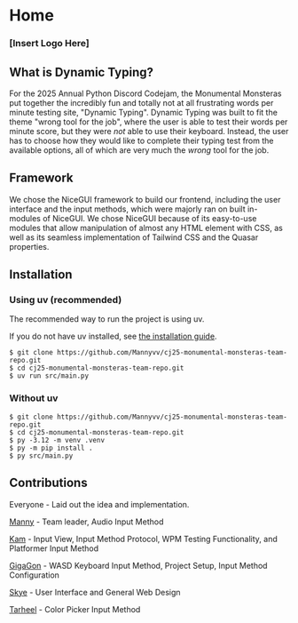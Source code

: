 # Home

### \[Insert Logo Here\]

## What is Dynamic Typing?

For the 2025 Annual Python Discord Codejam, the Monumental Monsteras put together the incredibly fun and totally not at all frustrating words per minute testing site, "Dynamic Typing". Dynamic Typing was built to fit the theme "wrong tool for the job", where the user is able to test their words per minute score, but they were *not* able to use their keyboard. Instead, the user has to choose how they would like to complete their typing test from the available options, all of which are very much the *wrong* tool for the job.

## Framework
We chose the NiceGUI framework to build our frontend, including the user interface and the input methods, which were majorly ran on built in-modules of NiceGUI. We chose NiceGUI because of its easy-to-use modules that allow manipulation of almost any HTML element with CSS, as well as its seamless implementation of Tailwind CSS and the Quasar properties.

## Installation
### Using uv (recommended)
The recommended way to run the project is using uv.

If you do not have uv installed, see [the installation guide](https://docs.astral.sh/uv/getting-started/installation/).

```
$ git clone https://github.com/Mannyvv/cj25-monumental-monsteras-team-repo.git
$ cd cj25-monumental-monsteras-team-repo.git
$ uv run src/main.py
```

### Without uv
```
$ git clone https://github.com/Mannyvv/cj25-monumental-monsteras-team-repo.git
$ cd cj25-monumental-monsteras-team-repo.git
$ py -3.12 -m venv .venv
$ py -m pip install .
$ py src/main.py
```

## Contributions
Everyone - Laid out the idea and implementation.

[Manny](https://github.com/Mannyvv) - Team leader, Audio Input Method

[Kam](https://github.com/afx8732) - Input View, Input Method Protocol, WPM Testing Functionality, and Platformer Input Method

[GigaGon](https://github.com/MeGaGiGaGon) - WASD Keyboard Input Method, Project Setup, Input Method Configuration

[Skye](https://github.com/enskyeing) - User Interface and General Web Design

[Tarheel](https://github.com/jks85) - Color Picker Input Method





